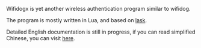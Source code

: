 Wifidogx is yet another wireless authentication program similar to wifidog.

The program is mostly written in Lua, and based on [lask](https://github.com/spyderj-cn/lask).

Detailed English documentation is still in progress, if you can read simplified Chinese, 
you can visit [here](http://blog.csdn.net/spyderj/article/details/48319405).
